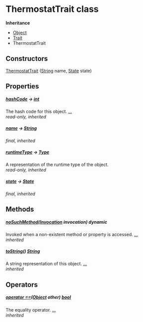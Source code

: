 


# ThermostatTrait class











**Inheritance**

- [Object](https://api.flutter.dev/flutter/dart-core/Object-class.html)
- [Trait](../repository_devices_devices_repository/Trait-class.md)
- ThermostatTrait






## Constructors

[ThermostatTrait](../repository_devices_devices_repository/ThermostatTrait/ThermostatTrait.md) ([String](https://api.flutter.dev/flutter/dart-core/String-class.html) name, [State](../repository_devices_devices_repository/State-class.md) state)

    


## Properties

##### [hashCode](https://api.flutter.dev/flutter/dart-core/Object/hashCode.html) &#8594; [int](https://api.flutter.dev/flutter/dart-core/int-class.html)



The hash code for this object. [...](https://api.flutter.dev/flutter/dart-core/Object/hashCode.html)  
_read-only, inherited_



##### [name](../repository_devices_devices_repository/Trait/name.md) &#8594; [String](https://api.flutter.dev/flutter/dart-core/String-class.html)



   
_final, inherited_



##### [runtimeType](https://api.flutter.dev/flutter/dart-core/Object/runtimeType.html) &#8594; [Type](https://api.flutter.dev/flutter/dart-core/Type-class.html)



A representation of the runtime type of the object.   
_read-only, inherited_



##### [state](../repository_devices_devices_repository/Trait/state.md) &#8594; [State](../repository_devices_devices_repository/State-class.md)



   
_final, inherited_




## Methods

##### [noSuchMethod](https://api.flutter.dev/flutter/dart-core/Object/noSuchMethod.html)([Invocation](https://api.flutter.dev/flutter/dart-core/Invocation-class.html) invocation) dynamic



Invoked when a non-existent method or property is accessed. [...](https://api.flutter.dev/flutter/dart-core/Object/noSuchMethod.html)  
_inherited_



##### [toString](https://api.flutter.dev/flutter/dart-core/Object/toString.html)() [String](https://api.flutter.dev/flutter/dart-core/String-class.html)



A string representation of this object. [...](https://api.flutter.dev/flutter/dart-core/Object/toString.html)  
_inherited_




## Operators

##### [operator ==](https://api.flutter.dev/flutter/dart-core/Object/operator_equals.html)([Object](https://api.flutter.dev/flutter/dart-core/Object-class.html) other) [bool](https://api.flutter.dev/flutter/dart-core/bool-class.html)



The equality operator. [...](https://api.flutter.dev/flutter/dart-core/Object/operator_equals.html)  
_inherited_











